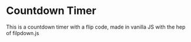 # Countdown Timer

This is a countdown timer with a flip code, made in vanilla JS with the hep of filpdown.js
